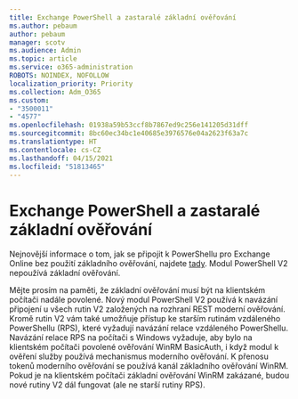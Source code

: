 ```yaml
---
title: Exchange PowerShell a zastaralé základní ověřování
ms.author: pebaum
author: pebaum
manager: scotv
ms.audience: Admin
ms.topic: article
ms.service: o365-administration
ROBOTS: NOINDEX, NOFOLLOW
localization_priority: Priority
ms.collection: Adm_O365
ms.custom:
- "3500011"
- "4577"
ms.openlocfilehash: 01938a59b53ccf8b7867ed9c256e141205d31dff
ms.sourcegitcommit: 8bc60ec34bc1e40685e3976576e04a2623f63a7c
ms.translationtype: HT
ms.contentlocale: cs-CZ
ms.lasthandoff: 04/15/2021
ms.locfileid: "51813465"
---
```

# <a name="exchange-powershell-and-basic-authentication-deprecation"></a>Exchange PowerShell a zastaralé základní ověřování

Nejnovější informace o tom, jak se připojit k PowerShellu pro Exchange Online bez použití základního ověřování, najdete [tady](https://aka.ms/exops-docs). Modul PowerShell V2 nepoužívá základní ověřování.

Mějte prosím na paměti, že základní ověřování musí být na klientském počítači nadále povolené.
Nový modul PowerShell V2 používá k navázání připojení u všech rutin V2 založených na rozhraní REST moderní ověřování. Kromě rutin V2 vám také umožňuje přístup ke starším rutinám vzdáleného PowerShellu (RPS), které vyžadují navázání relace vzdáleného PowerShellu. Navázání relace RPS na počítači s Windows vyžaduje, aby bylo na klientském počítači povolené ověřování WinRM BasicAuth, i když modul k ověření služby používá mechanismus moderního ověřování. K přenosu tokenů moderního ověřování se používá kanál základního ověřování WinRM. Pokud je na klientském počítači základní ověřování WinRM zakázané, budou nové rutiny V2 dál fungovat (ale ne starší rutiny RPS).
